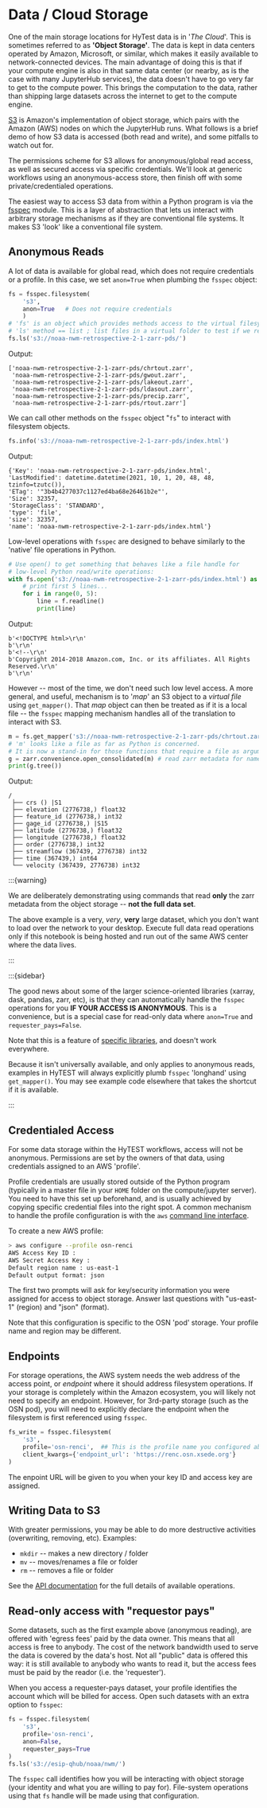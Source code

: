 # Data / Cloud Storage

One of the main storage locations for HyTest data is in '_The Cloud_'. This is sometimes referred to as **'Object Storage'**.
The data is kept in data centers operated by Amazon, Microsoft, or similar, which makes it easily available to network-connected devices.
The main advantage of doing this is that if your compute engine is also in that same data center (or nearby, as is the case with many JupyterHub services),
the data doesn't have to go very far to get to the compute power.
This brings the computation to the data, rather than shipping large datasets across the internet to get to the compute engine.

[S3](https://aws.amazon.com/s3/) is Amazon's implementation of object storage, which pairs with the Amazon (AWS) nodes on which the JupyterHub runs.
What follows is a brief demo of how S3 data is accessed (both read and write), and some pitfalls to watch out for.

The permissions scheme for S3 allows for anonymous/global read access, as well as secured access via specific credentials.
We'll look at generic workflows using an anonymous-access store, then finish off with some private/credentialed operations.

The easiest way to access S3 data from within a Python program is via the
[fsspec](https://filesystem-spec.readthedocs.io/en/latest/) module.
This is a layer of abstraction that lets us interact with arbitrary storage mechanisms as if
they are conventional file systems. It makes S3 'look' like a conventional file system.

## Anonymous Reads

A lot of data is available for global read, which does not require credentials or a profile.
In this case, we set `anon=True` when plumbing the `fsspec` object:

```python
fs = fsspec.filesystem(
    's3',
    anon=True   # Does not require credentials
    )
# 'fs' is an object which provides methods access to the virtual filesystem
# 'ls' method == list ; list files in a virtual folder to test if we really have access
fs.ls('s3://noaa-nwm-retrospective-2-1-zarr-pds/')
```

Output:

```text
['noaa-nwm-retrospective-2-1-zarr-pds/chrtout.zarr',
 'noaa-nwm-retrospective-2-1-zarr-pds/gwout.zarr',
 'noaa-nwm-retrospective-2-1-zarr-pds/lakeout.zarr',
 'noaa-nwm-retrospective-2-1-zarr-pds/ldasout.zarr',
 'noaa-nwm-retrospective-2-1-zarr-pds/precip.zarr',
 'noaa-nwm-retrospective-2-1-zarr-pds/rtout.zarr']
```

We can call other methods on the `fsspec` object "`fs`" to interact with filesystem objects.

```python
fs.info('s3://noaa-nwm-retrospective-2-1-zarr-pds/index.html')
```

Output:

```text
{'Key': 'noaa-nwm-retrospective-2-1-zarr-pds/index.html',
'LastModified': datetime.datetime(2021, 10, 1, 20, 48, 48, tzinfo=tzutc()),
'ETag': '"3b4b4277037c1127ed4ba68e26461b2e"',
'Size': 32357,
'StorageClass': 'STANDARD',
'type': 'file',
'size': 32357,
'name': 'noaa-nwm-retrospective-2-1-zarr-pds/index.html'}
```

Low-level operations with `fsspec` are designed to behave similarly to the 'native' file operations in Python.

```python
# Use open() to get something that behaves like a file handle for
# low-level Python read/write operations:
with fs.open('s3://noaa-nwm-retrospective-2-1-zarr-pds/index.html') as f:
    # print first 5 lines...
    for i in range(0, 5):
        line = f.readline()
        print(line)
```

Output:

```text
b'<!DOCTYPE html>\r\n'
b'\r\n'
b'<!--\r\n'
b'Copyright 2014-2018 Amazon.com, Inc. or its affiliates. All Rights Reserved.\r\n'
b'\r\n'
```

However -- most of the time, we don't need such low level access.
A more general, and useful, mechanism is to '_map_' an S3 object to a _virtual file_ using `get_mapper()`.
That _map_ object can then be treated as if it is a local file -- the `fsspec` mapping mechanism handles
all of the translation to interact with S3.

```python
m = fs.get_mapper('s3://noaa-nwm-retrospective-2-1-zarr-pds/chrtout.zarr')
# 'm' looks like a file as far as Python is concerned.
# It is now a stand-in for those functions that require a file as argument.
g = zarr.convenience.open_consolidated(m) # read zarr metadata for named file.
print(g.tree())
```

Output:

```text
/
 ├── crs () |S1
 ├── elevation (2776738,) float32
 ├── feature_id (2776738,) int32
 ├── gage_id (2776738,) |S15
 ├── latitude (2776738,) float32
 ├── longitude (2776738,) float32
 ├── order (2776738,) int32
 ├── streamflow (367439, 2776738) int32
 ├── time (367439,) int64
 └── velocity (367439, 2776738) int32
```

:::{warning}

We are deliberately demonstrating using commands that read **only** the zarr metadata from the
object storage -- **not the full data set**.

The above example is a very, _very_, **very** large dataset, which you don't want to load over the network to your desktop.
Execute full data read operations only if this notebook is being hosted and run out of the same AWS center where the data lives.

:::

:::{sidebar}

The good news about some of the larger science-oriented libraries (xarray, dask, pandas, zarr, etc), is that
they can automatically handle the `fsspec` operations for you **IF YOUR ACCESS IS ANONYMOUS**.
This is a convenience, but is a special case for read-only data where `anon=True` and `requester_pays=False`.

Note that this is a feature of
[specific libraries](https://filesystem-spec.readthedocs.io/en/latest/#who-uses-fsspec),
and doesn't work everywhere.

Because it isn't universally available, and only applies to anonymous reads, examples in HyTEST will
always explicitly plumb `fsspec` 'longhand' using `get_mapper()`. You may see example code elsewhere
that takes the shortcut if it is available.

:::


## Credentialed Access

For some data storage within the HyTEST workflows, access will not be anonymous.
Permissions are set by the owners of that data, using credentials assigned to an AWS 'profile'.

Profile credentials are usually stored outside of the Python program (typically in a master file in
your `HOME` folder on the compute/jupyter server).
You need to have this set up beforehand, and is usually achieved by copying specific credential files into the right spot.
A common mechanism to handle the profile configuration is with the `aws`
[command line interface](https://awscli.amazonaws.com/v2/documentation/api/latest/reference/configure/index.html).

To create a new AWS profile:

```sh
> aws configure --profile osn-renci
AWS Access Key ID :
AWS Secret Access Key :
Default region name : us-east-1
Default output format: json
```

The first two prompts will ask for key/security information you were assigned for access to object storage.
Answer last questions with "us-east-1" (region) and "json" (format).

Note that this configuration is specific to the OSN 'pod' storage.
Your profile name and region may be different.

## Endpoints

For storage operations, the AWS system needs the web address of the access point, or _endpoint_
where it should address filesystem operations. If your storage is completely within the Amazon
ecosystem, you will likely not need to specify an endpoint.
However, for 3rd-party storage (such as the OSN pod), you will need to explicitly declare the
endpoint when the filesystem is first referenced using `fsspec`.

```python
fs_write = fsspec.filesystem(
    's3',
    profile='osn-renci',  ## This is the profile name you configured above.
    client_kwargs={'endpoint_url': 'https://renc.osn.xsede.org'}
)
```

The enpoint URL will be given to you when your key ID and access key are assigned.

## Writing Data to S3

With greater permissions, you may be able to do more destructive activities (overwriting, removing, etc).
Examples:

* `mkdir` -- makes a new directory / folder
* `mv` -- moves/renames a file or folder
* `rm` -- removes a file or folder

See the [API documentation](https://filesystem-spec.readthedocs.io/en/latest/api.html)
for the full details of available operations.

## Read-only access with "requestor pays"

Some datasets, such as the first example above (anonymous reading), are offered with 'egress fees' paid by the data owner.
This means that all access is free to anybody.
The cost of the network bandwidth used to serve the data is covered by the data's host.
Not all "public" data is offered this way: it is still available to anybody who wants to read it, but
the access fees must be paid by the reador (i.e. the 'requester').

When you access a requester-pays dataset, your profile identifies the account which will be
billed for access.  Open such datasets with an extra option to `fsspec`:

```python
fs = fsspec.filesystem(
    's3',
    profile='osn-renci',
    anon=False,
    requester_pays=True
)
fs.ls('s3://esip-qhub/noaa/nwm/')
```

The `fsspec` call identifies how you will be interacting with object storage (your identity and what
you are willing to pay for).  File-system operations using that `fs` handle will be made using that
configuration.
